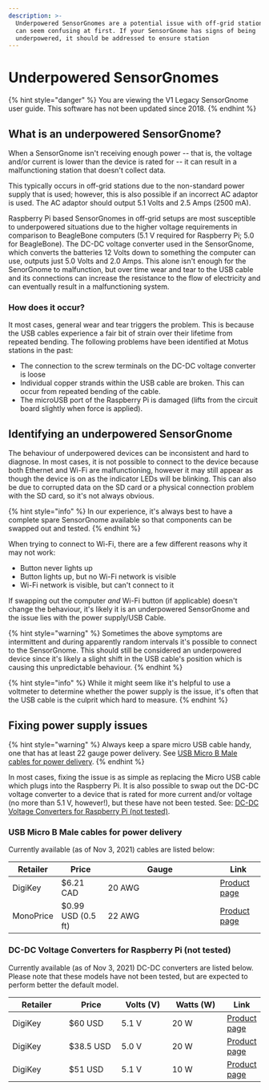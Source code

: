 ```yaml
---
description: >-
  Underpowered SensorGnomes are a potential issue with off-grid stations which
  can seem confusing at first. If your SensorGnome has signs of being
  underpowered, it should be addressed to ensure station
---
```


# Underpowered SensorGnomes

{% hint style="danger" %}
You are viewing the V1 Legacy SensorGnome user guide. This software has not been updated since 2018.
{% endhint %}

## What is an underpowered SensorGnome?

When a SensorGnome isn't receiving enough power -- that is, the voltage and/or current is lower than the device is rated for -- it can result in a malfunctioning station that doesn't collect data.&#x20;

This typically occurs in off-grid stations due to the non-standard power supply that is used; however, this is also possible if an incorrect AC adaptor is used. The AC adaptor should output 5.1 Volts and 2.5 Amps (2500 mA).

Raspberry Pi based SensorGnomes in off-grid setups are most susceptible to underpowered situations due to the higher voltage requirements in comparison to BeagleBone computers (5.1 V required for Raspberry Pi; 5.0 for BeagleBone). The DC-DC voltage converter used in the SensorGnome, which converts the batteries 12 Volts down to something the computer can use, outputs just 5.0 Volts and 2.0 Amps. This alone isn't enough for the SenorGnome to malfunction, but over time wear and tear to the USB cable and its connections can increase the resistance to the flow of electricity and can eventually result in a malfunctioning system.

### How does it occur?

It most cases, general wear and tear triggers the problem. This is because the USB cables experience a fair bit of strain over their lifetime from repeated bending. The following problems have been identified at Motus stations in the past:&#x20;

* The connection to the screw terminals on the DC-DC voltage converter is loose
* Individual copper strands within the USB cable are broken. This can occur from repeated bending of the cable.
* The microUSB port of the Raspberry Pi is damaged (lifts from the circuit board slightly when force is applied).

## Identifying an underpowered SensorGnome

The behaviour of underpowered devices can be inconsistent and hard to diagnose. In most cases, it is not possible to connect to the device because both Ethernet and Wi-Fi are malfunctioning, however it may still appear as though the device is on as the indicator LEDs will be blinking. This can also be due to corrupted data on the SD card or a physical connection problem with the SD card, so it's not always obvious.&#x20;

{% hint style="info" %}
In our experience, it's always best to have a complete spare SensorGnome available so that components can be swapped out and tested.&#x20;
{% endhint %}

When trying to connect to Wi-Fi, there are a few different reasons why it may not work:

* Button never lights up
* Button lights up, but no Wi-Fi network is visible
* Wi-Fi network is visible, but can't connect to it

If swapping out the computer _and_ Wi-Fi button (if applicable) doesn't change the behaviour, it's likely it is an underpowered SensorGnome and the issue lies with the power supply/USB Cable.

{% hint style="warning" %}
Sometimes the above symptoms are intermittent and during apparently random intervals it's possible to connect to the SensorGnome. This should still be considered an underpowered device since it's likely a slight shift in the USB cable's position which is causing this unpredictable behaviour.
{% endhint %}

{% hint style="info" %}
While it might seem like it's helpful to use a voltmeter to determine whether the power supply is the issue, it's often that the USB cable is the culprit which hard to measure.
{% endhint %}

## Fixing power supply issues

{% hint style="warning" %}
Always keep a spare micro USB cable handy, one that has at least 22 gauge power delivery. See [USB Micro B Male cables for power delivery](underpowered-sensorgnomes.md#usb-micro-b-male-cables-for-power-delivery).&#x20;
{% endhint %}

In most cases, fixing the issue is as simple as replacing the Micro USB cable which plugs into the Raspberry Pi. It is also possible to swap out the DC-DC voltage converter to a device that is rated for more current and/or voltage (no more than 5.1 V, however!), but these have not been tested. See: [DC-DC Voltage Converters for Raspberry Pi (not tested)](underpowered-sensorgnomes.md#dc-dc-voltage-converters-for-raspberry-pi-not-tested).

### USB Micro B Male cables for power delivery

Currently available (as of Nov 3, 2021) cables are listed below:

<table><thead><tr><th>Retailer</th><th>Price</th><th width="208">Gauge</th><th>Link</th></tr></thead><tbody><tr><td>DigiKey</td><td>$6.21 CAD</td><td>20 AWG</td><td><a href="https://www.digikey.ca/en/products/detail/tripp-lite/UR05C-003-UARB/5359414">Product page</a></td></tr><tr><td>MonoPrice</td><td>$0.99 USD (0.5 ft)</td><td>22 AWG</td><td><a href="https://www.monoprice.com/product?p_id=13924">Product page</a></td></tr></tbody></table>

### DC-DC Voltage Converters for Raspberry Pi (not tested)

Currently available (as of Nov 3, 2021) DC-DC converters are listed below. Please note that these models have not been tested, but are expected to perform better the default model.

<table><thead><tr><th width="150">Retailer</th><th width="150">Price</th><th width="150">Volts (V)</th><th width="162">Watts (W)</th><th>Link</th></tr></thead><tbody><tr><td>DigiKey</td><td>$60 USD</td><td>5.1 V</td><td>20 W</td><td><a href="https://www.digikey.ca/en/products/detail/xp-power/DTE2024S5V1/5931159">Product page</a></td></tr><tr><td>DigiKey</td><td>$38.5 USD</td><td>5.0 V</td><td>20 W</td><td><a href="https://www.mouser.com/ProductDetail/490-PYB15-Q24-S5-T">Product page</a></td></tr><tr><td>DigiKey</td><td>$51 USD</td><td>5.1 V</td><td>10 W</td><td><a href="https://www.digikey.ca/en/products/detail/traco-power/TMDC-10-2411/9698249">Product page</a></td></tr></tbody></table>
